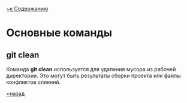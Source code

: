 [~к Содержанию](./readme.md)

# Основные команды

## **git clean**

Команда **git clean** используется для удаления мусора из рабочей директории. Это могут быть результаты сборки проекта или файлы конфликтов слияний.

[<назад](./mv.md) 